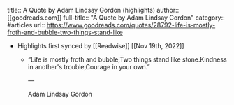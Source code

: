 title:: A Quote by Adam Lindsay Gordon (highlights)
author:: [[goodreads.com]]
full-title:: "A Quote by Adam Lindsay Gordon"
category:: #articles
url:: https://www.goodreads.com/quotes/28792-life-is-mostly-froth-and-bubble-two-things-stand-like

- Highlights first synced by [[Readwise]] [[Nov 19th, 2022]]
	- “Life is mostly froth and bubble,Two things stand like stone.Kindness in another's trouble,Courage in your own.”
	    
	    ―
	  
	    Adam Lindsay Gordon